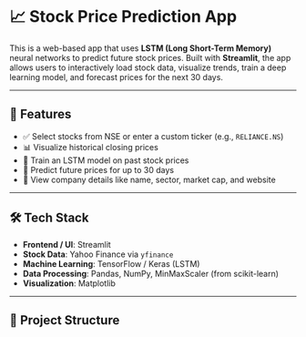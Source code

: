 # 📈 Stock Price Prediction App

This is a web-based app that uses **LSTM (Long Short-Term Memory)** neural networks to predict future stock prices. Built with **Streamlit**, the app allows users to interactively load stock data, visualize trends, train a deep learning model, and forecast prices for the next 30 days.

---

## 🚀 Features

- ✅ Select stocks from NSE or enter a custom ticker (e.g., `RELIANCE.NS`)
- 📊 Visualize historical closing prices
- 🧠 Train an LSTM model on past stock prices
- 🔮 Predict future prices for up to 30 days
- 🏢 View company details like name, sector, market cap, and website

---

## 🛠️ Tech Stack

- **Frontend / UI**: Streamlit
- **Stock Data**: Yahoo Finance via `yfinance`
- **Machine Learning**: TensorFlow / Keras (LSTM)
- **Data Processing**: Pandas, NumPy, MinMaxScaler (from scikit-learn)
- **Visualization**: Matplotlib

---

## 📁 Project Structure

